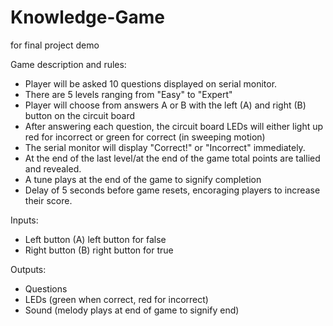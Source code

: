 # Knowledge-Game
for final project demo

Game description and rules: 
- Player will be asked 10 questions displayed on serial monitor. 
- There are 5 levels ranging from "Easy" to "Expert"
- Player will choose from answers A or B with the left (A) and right (B) button on the circuit board
- After answering each question, the circuit board LEDs will either light up red for incorrect or green for correct (in sweeping motion)
- The serial monitor will display "Correct!" or "Incorrect" immediately.
- At the end of the last level/at the end of the game total points are tallied and revealed.
- A tune plays at the end of the game to signify completion
- Delay of 5 seconds before game resets, encoraging players to increase their score.

Inputs:
- Left button (A) left button for false
- Right button (B) right button for true

Outputs:
- Questions
- LEDs (green when correct, red for incorrect)
- Sound (melody plays at end of game to signify end)
